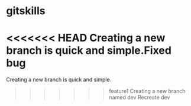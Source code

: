 # gitskills
<<<<<<< HEAD
Creating a new branch is quick and simple.Fixed bug
=======
Creating a new branch is quick and simple.
>>>>>>> feature1
Creating a new branch named dev
Recreate dev
